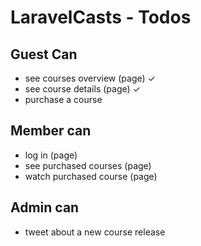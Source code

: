 # LaravelCasts - Todos

## Guest Can
* see courses overview (page) &check;
* see course details (page) &check;
* purchase a course

## Member can
* log in (page)    
* see purchased courses (page)
* watch purchased course (page)

## Admin can
* tweet about a new course release
